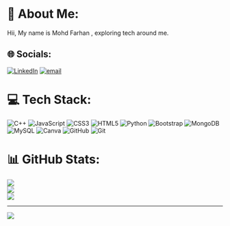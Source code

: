 # 💫 About Me:
Hii, My name is Mohd Farhan , exploring tech around me.


## 🌐 Socials:
[![LinkedIn](https://img.shields.io/badge/LinkedIn-%230077B5.svg?logo=linkedin&logoColor=white)](https://linkedin.com/in/mohdFarhan09) [![email](https://img.shields.io/badge/Email-D14836?logo=gmail&logoColor=white)](mailto:mohdfarhan78787@gmail.com) 

# 💻 Tech Stack:
![C++](https://img.shields.io/badge/c++-%2300599C.svg?style=for-the-badge&logo=c%2B%2B&logoColor=white) ![JavaScript](https://img.shields.io/badge/javascript-%23323330.svg?style=for-the-badge&logo=javascript&logoColor=%23F7DF1E) ![CSS3](https://img.shields.io/badge/css3-%231572B6.svg?style=for-the-badge&logo=css3&logoColor=white) ![HTML5](https://img.shields.io/badge/html5-%23E34F26.svg?style=for-the-badge&logo=html5&logoColor=white) ![Python](https://img.shields.io/badge/python-3670A0?style=for-the-badge&logo=python&logoColor=ffdd54) ![Bootstrap](https://img.shields.io/badge/bootstrap-%238511FA.svg?style=for-the-badge&logo=bootstrap&logoColor=white) ![MongoDB](https://img.shields.io/badge/MongoDB-%234ea94b.svg?style=for-the-badge&logo=mongodb&logoColor=white) ![MySQL](https://img.shields.io/badge/mysql-4479A1.svg?style=for-the-badge&logo=mysql&logoColor=white) ![Canva](https://img.shields.io/badge/Canva-%2300C4CC.svg?style=for-the-badge&logo=Canva&logoColor=white) ![GitHub](https://img.shields.io/badge/github-%23121011.svg?style=for-the-badge&logo=github&logoColor=white) ![Git](https://img.shields.io/badge/git-%23F05033.svg?style=for-the-badge&logo=git&logoColor=white)
# 📊 GitHub Stats:
![](https://github-readme-stats.vercel.app/api?username=mohdfarhan0909&theme=dark&hide_border=true&include_all_commits=true&count_private=false)<br/>
![](https://nirzak-streak-stats.vercel.app/?user=mohdfarhan0909&theme=dark&hide_border=true)<br/>
![](https://github-readme-stats.vercel.app/api/top-langs/?username=mohdfarhan0909&theme=dark&hide_border=true&include_all_commits=true&count_private=false&layout=compact)

---
[![](https://visitcount.itsvg.in/api?id=mohdfarhan0909&icon=0&color=0)](https://visitcount.itsvg.in)

<!-- Proudly created with GPRM ( https://gprm.itsvg.in ) -->

